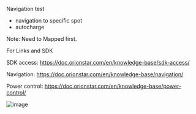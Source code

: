 Navigation test
- navigation to specific spot
- autocharge

Note: Need to Mapped first. 

For Links and SDK

SDK access: https://doc.orionstar.com/en/knowledge-base/sdk-access/

Navigation: https://doc.orionstar.com/en/knowledge-base/navigation/

Power control: https://doc.orionstar.com/en/knowledge-base/power-control/




![image](https://github.com/engrpanda/Evo_Navigationtest/assets/53995355/c4a7ba9d-f70d-47b3-8f22-134654e28373)
